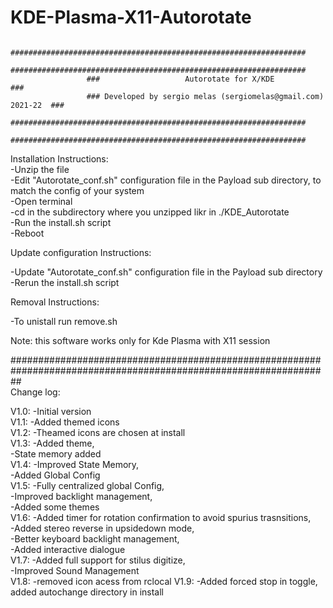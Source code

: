 # KDE-Plasma-X11-Autorotate
                     ##################################################################  
                     ##################################################################  
                     ###                   Autorotate for X/KDE                     ###  
                     ### Developed by sergio melas (sergiomelas@gmail.com) 2021-22  ###  
                     ##################################################################  
                     ##################################################################  
  
Installation Instructions:  
  -Unzip the file  
  -Edit "Autorotate_conf.sh" configuration file in the Payload sub directory, to match the config of your system  
  -Open terminal  
  -cd in the subdirectory where you unzipped likr in ./KDE_Autorotate  
  -Run the install.sh script  
  -Reboot  
  
Update configuration Instructions:  
  
  -Update "Autorotate_conf.sh" configuration file in the Payload sub directory  
  -Rerun the install.sh script  
  
Removal Instructions:  
  
  -To unistall run remove.sh  
  
Note: this software works only for Kde Plasma with X11 session  
  
##################################################################################################################  
Change log:  
  
V1.0: -Initial version  
V1.1: -Added themed icons  
V1.2: -Theamed icons are chosen at install  
V1.3: -Added theme,  
      -State memory added  
V1.4: -Improved State Memory,  
      -Added Global Config  
V1.5: -Fully centralized global Config,  
      -Improved backlight management,  
      -Added some themes  
V1.6: -Added timer for rotation confirmation to avoid spurius trasnsitions,  
      -Added stereo reverse in upsidedown mode,  
      -Better keyboard backlight management,  
      -Added interactive dialogue  
V1.7: -Added full support for stilus digitize,  
      -Improved Sound Management  
V1.8: -removed icon acess from rclocal
V1.9: -Added forced stop in toggle, added autochange directory in install
